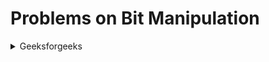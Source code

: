 # Problems on Bit Manipulation

<details>
<summary> Geeksforgeeks </summary>
- [Check whether kth bit is set or not](https://practice.geeksforgeeks.org/problems/check-whether-k-th-bit-is-set-or-not-1587115620/1?page=1&category[]=Bit%20Magic&sortBy=submissions)    

- [Bit Difference](https://practice.geeksforgeeks.org/problems/bit-difference-1587115620/1?page=1&category[]=Bit%20Magic&sortBy=submissions)

- [Right Most Different Bit](https://practice.geeksforgeeks.org/problems/rightmost-different-bit-1587115621/1?page=1&category[]=Bit%20Magic&sortBy=submissions)

- [Exceptionally Odd](https://practice.geeksforgeeks.org/problems/find-the-odd-occurence4820/1?page=1&category[]=Bit%20Magic&sortBy=submissions)
  
- [Non - Repeating Numbers](https://practice.geeksforgeeks.org/problems/finding-the-numbers0215/1?page=1&category[]=Bit%20Magic&sortBy=submissions)

- [Longest Consecutive Ones](https://practice.geeksforgeeks.org/problems/longest-consecutive-1s-1587115620/1?page=1&category[]=Bit%20Magic&sortBy=submissions)

</details>